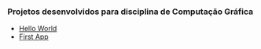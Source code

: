 ### Projetos desenvolvidos para disciplina de Computação Gráfica

- [Hello World](https://brunoborghese.github.io/abcg/helloworld/)
- [First App](https://brunoborghese.github.io/abcg/firstapp/)